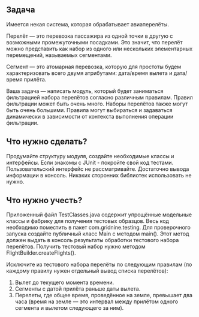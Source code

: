 ## Задача
Имеется некая система, которая обрабатывает авиаперелёты.

Перелёт — это перевозка пассажира из одной точки в другую с возможными промежуточными посадками.
Это значит, что перелёт можно представить как набор из одного или нескольких элементарных перемещений, называемых сегментами.

Сегмент — это атомарная перевозка, которую для простоты будем характеризовать всего двумя атрибутами: дата/время вылета и дата/время прилёта.

Ваша задача — написать модуль, который будет заниматься фильтрацией набора перелётов согласно различным правилам.
Правил фильтрации может быть очень много.
Наборы перелётов также могут быть очень большими.
Правила могут выбираться и задаваться динамически в зависимости от контекста выполнения операции фильтрации.

## Что нужно сделать?
Продумайте структуру модуля, создайте необходимые классы и интерфейсы.
Если знакомы с JUnit - покройте свой код тестами.
Пользовательский интерфейс не рассматривайте.
Достаточно вывода информации в консоль.
Никаких сторонних библиотек использовать не нужно.

## Что нужно учесть?
Приложенный файл TestClasses.java содержит упрощённые модельные классы и фабрику для получения тестовых образцов.
Весь код необходимо поместить в пакет com.gridnine.testing.
Для проверочного запуска создайте публичный класс Main c методом main().
Этот метод должен выдать в консоль результаты обработки тестового набора перелётов.
Получить тестовый набор нужно методом FlightBuilder.createFlights().

Исключите из тестового набора перелёты по следующим правилам (по каждому правилу нужен отдельный вывод списка перелётов):
1. Вылет до текущего момента времени.
2. Сегменты с датой прилёта раньше даты вылета.
3. Перелеты, где общее время, проведённое на земле, превышает два часа
   (время на земле — это интервал между прилётом одного сегмента и вылетом следующего за ним).